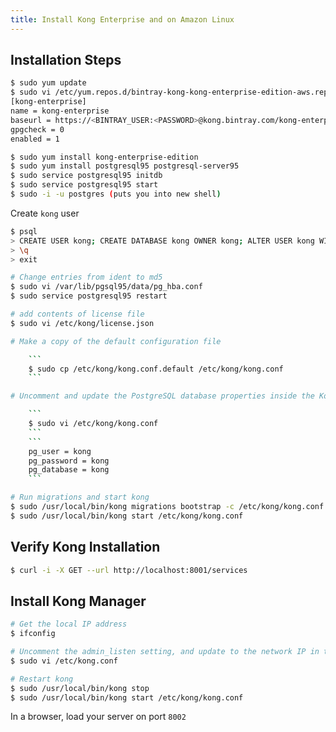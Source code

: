 ```yaml
---
title: Install Kong Enterprise and on Amazon Linux
---
```


## Installation Steps

```bash
$ sudo yum update
$ sudo vi /etc/yum.repos.d/bintray-kong-kong-enterprise-edition-aws.repo
[kong-enterprise]
name = kong-enterprise
baseurl = https://<BINTRAY_USER:<PASSWORD>@kong.bintray.com/kong-enterprise-edition-aws
gpgcheck = 0
enabled = 1
```

```bash
$ sudo yum install kong-enterprise-edition
$ sudo yum install postgresql95 postgresql-server95
$ sudo service postgresql95 initdb
$ sudo service postgresql95 start
$ sudo -i -u postgres (puts you into new shell)
```

Create `kong` user

```bash
$ psql
> CREATE USER kong; CREATE DATABASE kong OWNER kong; ALTER USER kong WITH password 'kong'; 
> \q
> exit
```

```bash
# Change entries from ident to md5
$ sudo vi /var/lib/pgsql95/data/pg_hba.conf
$ sudo service postgresql95 restart

# add contents of license file
$ sudo vi /etc/kong/license.json

# Make a copy of the default configuration file

    ```
    $ sudo cp /etc/kong/kong.conf.default /etc/kong/kong.conf
    ```

# Uncomment and update the PostgreSQL database properties inside the Kong conf:

    ```
    $ sudo vi /etc/kong/kong.conf
    ```
    ```
    pg_user = kong
    pg_password = kong
    pg_database = kong
    ```

# Run migrations and start kong
$ sudo /usr/local/bin/kong migrations bootstrap -c /etc/kong/kong.conf
$ sudo /usr/local/bin/kong start /etc/kong/kong.conf
```

## Verify Kong Installation

```bash
$ curl -i -X GET --url http://localhost:8001/services
```

## Install Kong Manager

```bash
# Get the local IP address
$ ifconfig 

# Uncomment the admin_listen setting, and update to the network IP in the step before.  For example `admin_listen = 172.31.3.8:8001`
$ sudo vi /etc/kong.conf

# Restart kong
$ sudo /usr/local/bin/kong stop 
$ sudo /usr/local/bin/kong start /etc/kong/kong.conf
```
In a browser, load your server on port `8002`

